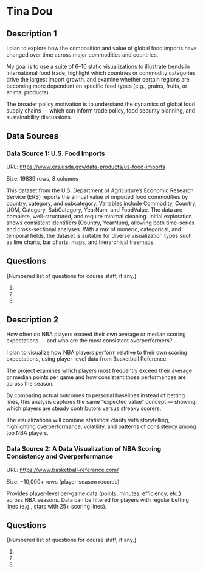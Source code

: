 # Tina Dou

## Description 1

I plan to explore how the composition and value of global food imports have changed over time across major commodities and countries.

My goal is to use a suite of 6–10 static visualizations to illustrate trends in international food trade, highlight which countries or commodity categories drive the largest import growth, and examine whether certain regions are becoming more dependent on specific food types (e.g., grains, fruits, or animal products).

The broader policy motivation is to understand the dynamics of global food supply chains — which can inform trade policy, food security planning, and sustainability discussions.

## Data Sources

### Data Source 1: U.S. Food Imports

URL: https://www.ers.usda.gov/data-products/us-food-imports

Size: 19839 rows, 8 columns

This dataset from the U.S. Department of Agriculture’s Economic Research Service (ERS) reports the annual value of imported food commodities by country, category, and subcategory.
Variables include Commodity, Country, UOM, Category, SubCategory, YearNum, and FoodValue.
The data are complete, well-structured, and require minimal cleaning.
Initial exploration shows consistent identifiers (Country, YearNum), allowing both time-series and cross-sectional analyses.
With a mix of numeric, categorical, and temporal fields, the dataset is suitable for diverse visualization types such as line charts, bar charts, maps, and hierarchical treemaps.

## Questions

{Numbered list of questions for course staff, if any.}

1.
2.
3.

## Description 2

How often do NBA players exceed their own average or median scoring expectations — and who are the most consistent overperformers?

I plan to visualize how NBA players perform relative to their own scoring expectations, using player-level data from Basketball Reference.

The project examines which players most frequently exceed their average or median points per game and how consistent those performances are across the season.

By comparing actual outcomes to personal baselines instead of betting lines, this analysis captures the same “expected value” concept — showing which players are steady contributors versus streaky scorers.

The visualizations will combine statistical clarity with storytelling, highlighting overperformance, volatility, and patterns of consistency among top NBA players.

### Data Source 2: A Data Visualization of NBA Scoring Consistency and Overperformance

URL: https://www.basketball-reference.com/

Size: ~10,000+ rows (player-season records)

Provides player-level per-game data (points, minutes, efficiency, etc.) across NBA seasons. Data can be filtered for players with regular betting lines (e.g., stars with 25+ scoring lines).

## Questions

{Numbered list of questions for course staff, if any.}

1.
2.
3.